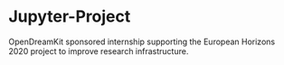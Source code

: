 # Jupyter-Project
OpenDreamKit sponsored internship supporting the European Horizons 2020 project to improve research infrastructure.
